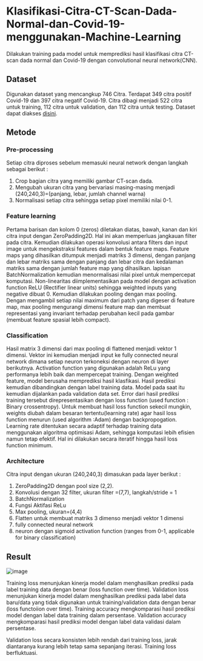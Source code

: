 # Klasifikasi-Citra-CT-Scan-Dada-Normal-dan-Covid-19-menggunakan-Machine-Learning
Dilakukan training pada model untuk memprediksi hasil klasifikasi citra CT-scan dada normal dan Covid-19 dengan convolutional neural network(CNN). 

## Dataset
Digunakan dataset yang mencangkup 746 Citra. Terdapat 349 citra positif Covid-19 dan 397 citra negatif Covid-19. Citra dibagi menjadi 522 citra untuk training, 
112 citra untuk validation, dan 112 citra untuk testing. Dataset dapat diakses [disini](https://github.com/UCSD-AI4H/COVID-CT).

## Metode
### Pre-processing
Setiap citra diproses sebelum memasuki neural network dengan langkah sebagai berikut :
1. Crop bagian citra yang memiliki gambar CT-scan dada.
2. Mengubah ukuran citra yang bervariasi masing-masing menjadi (240,240,3)=(panjang, lebar, jumlah channel warna)
3. Normalisasi setiap citra sehingga setiap pixel memiliki nilai 0-1.

### Feature learning
Pertama barisan dan kolom 0 (zeros) diletakan diatas, bawah, kanan dan kiri citra input dengan ZeroPadding2D. Hal ini akan memperluas jangkauan filter pada citra.
Kemudian dilakukan operasi konvolusi antara filters dan input image untuk mengekstraksi features dalam bentuk feature maps. Feature maps yang dihasilkan ditumpuk menjadi matriks
3 dimensi, dengan panjang dan lebar matriks sama dengan panjang dan lebar citra dan kedalaman matriks sama dengan jumlah feature map yang dihasilkan. lapisan BatchNormalization
kemudian menormalisasi nilai pixel untuk mempercepat komputasi. Non-linearitas diimplementasikan pada model dengan activation function ReLU (Rectifier linear units) sehingga weighted inputs yang negative dibuat 0. Kemudian dilakukan pooling dengan 
max pooling. Dengan mengambil setiap nilai maximum dari patch yang digeser di feature map, max pooling mengurangi dimensi feature map dan membuat representasi yang invariant
terhadap perubahan kecil pada gambar (membuat feature spasial lebih compact).  

### Classification
Hasil matrix 3 dimensi dari max pooling di flattened menjadi vektor 1 dimensi. Vektor ini kemudian menjadi input ke fully connected neural network dimana setiap neuron 
terkoneksi dengan neuron di layer berikutnya. Activation function yang digunakan adalah ReLu yang performanya lebih baik dan mempercepat training. Dengan weighted 
feature, model berusaha memprediksi hasil klasfikasi. Hasil prediksi kemudian dibandingkan dengan label training data. Model pada saat itu kemudian dijalankan pada 
validation data set. Error dari hasil prediksi training tersebut direpresentasikan dengan loss function (used function : Binary crossentropy). Untuk membuat hasil loss function sekecil mungkin, 
weights diubah dalam besaran tertentu(learning rate) agar hasil loss function menurun (used algorithm :Adam) dengan backpropogation. Learning rate ditentukan secara 
adaptif terhadap training data menggunakan algoritma optimisasi Adam, sehingga komputasi lebih efisien namun tetap efektif. Hal ini dilakukan secara iteratif hingga hasil loss function minimum.

### Architecture
Citra input dengan ukuran (240,240,3) dimasukan pada layer berikut :
1. ZeroPadding2D dengan pool size (2,2).
2. Konvolusi dengan 32 filter, ukuran filter =(7,7), langkah/stride = 1
3. BatchNormalization
4. Fungsi Aktifasi ReLu
5. Max pooling, ukuran=(4,4)
6. Flatten untuk membuat matriks 3 dimenso menjadi vektor 1 dimensi
7. fully connected neural network 
8. neuron dengan sigmoid activation function (ranges from 0-1, applicable for binary classification)

## Result
![image](https://user-images.githubusercontent.com/110709194/183257759-fc6b1c60-8687-4969-b6a8-18984bbf85fa.png)

Training loss menunjukan kinerja model dalam menghasilkan prediksi pada label training data dengan benar (loss function over time). 
Validation loss menunjukan kinerja model dalam menghasilkan prediksi pada label data baru/data yang tidak digunakan untuk training/validation data dengan benar (loss functoiion over time).
Training accuracy mengkomparasi hasil prediksi model dengan label data training dalam persentase.
Validation accuracy mengkomparasi hasil prediksi model dengan label data validasi dalam persentase.

Validation loss secara konsisten lebih rendah dari training loss, jarak diantaranya kurang lebih tetap sama sepanjang iterasi. Training loss berfluktuasi.
